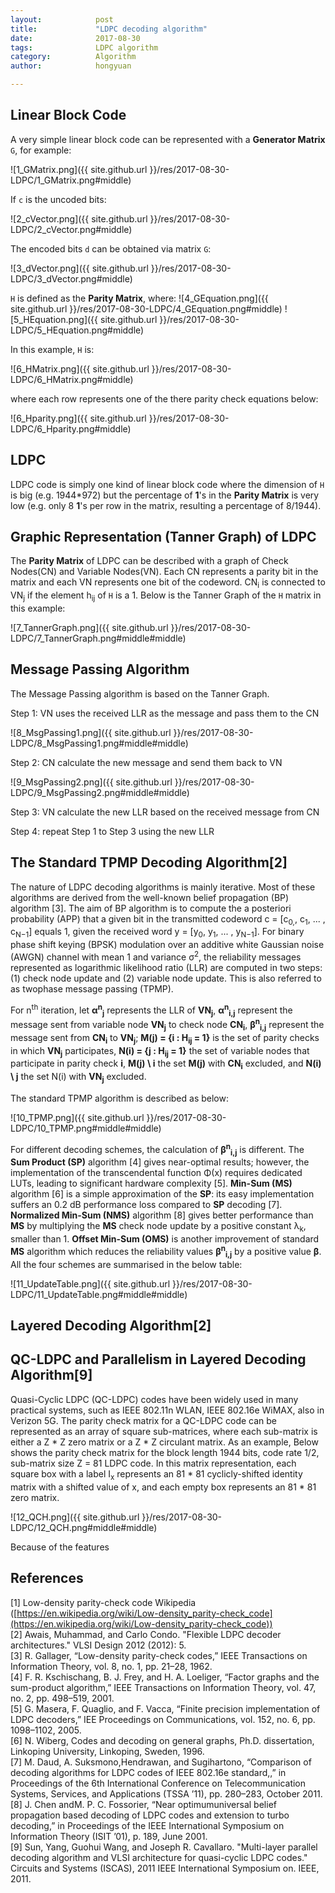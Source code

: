 ```yaml
---
layout:            post
title:             "LDPC decoding algorithm"
date:              2017-08-30
tags:              LDPC algorithm
category:          Algorithm
author:            hongyuan

---
```


## Linear Block Code
A very simple linear block code can be represented with a **Generator Matrix** `G`, for example:

![1_GMatrix.png]({{ site.github.url }}/res/2017-08-30-LDPC/1_GMatrix.png#middle)

If `c` is the uncoded bits:

![2_cVector.png]({{ site.github.url }}/res/2017-08-30-LDPC/2_cVector.png#middle)

The encoded bits `d` can be obtained via matrix `G`:

![3_dVector.png]({{ site.github.url }}/res/2017-08-30-LDPC/3_dVector.png#middle)

`H` is defined as the **Parity Matrix**, where:
![4_GEquation.png]({{ site.github.url }}/res/2017-08-30-LDPC/4_GEquation.png#middle)
![5_HEquation.png]({{ site.github.url }}/res/2017-08-30-LDPC/5_HEquation.png#middle)

In this example, `H` is:

![6_HMatrix.png]({{ site.github.url }}/res/2017-08-30-LDPC/6_HMatrix.png#middle)

where each row represents one of the there parity check equations below:

![6_Hparity.png]({{ site.github.url }}/res/2017-08-30-LDPC/6_Hparity.png#middle)


## LDPC
LDPC code is simply one kind of linear block code where the dimension of `H` is big (e.g. 1944\*972) but the percentage of **1**'s in the **Parity Matrix** is very low (e.g. only 8 **1**'s per row in the matrix, resulting a percentage of 8/1944).


## Graphic Representation (Tanner Graph) of LDPC
The **Parity Matrix** of LDPC can be described with a graph of Check Nodes(CN) and Variable Nodes(VN). Each CN represents a parity bit in the matrix and each VN represents one bit of the codeword. CN<sub>i</sub> is connected to VN<sub>j</sub> if the element h<sub>ij</sub> of `H` is a 1. Below is the Tanner Graph of the `H` matrix in this example:

![7_TannerGraph.png]({{ site.github.url }}/res/2017-08-30-LDPC/7_TannerGraph.png#middle#middle)


## Message Passing Algorithm
The Message Passing algorithm is based on the Tanner Graph.

Step 1: VN uses the received LLR as the message and pass them to the CN

![8_MsgPassing1.png]({{ site.github.url }}/res/2017-08-30-LDPC/8_MsgPassing1.png#middle#middle)

Step 2: CN calculate the new message and send them back to VN

![9_MsgPassing2.png]({{ site.github.url }}/res/2017-08-30-LDPC/9_MsgPassing2.png#middle#middle)

Step 3: VN calculate the new LLR based on the received message from CN

Step 4: repeat Step 1 to Step 3 using the new LLR


## The Standard TPMP Decoding Algorithm[2]

The nature of LDPC decoding algorithms is mainly iterative. Most of these algorithms are derived from the well-known belief propagation (BP) algorithm [3]. The aim of BP algorithm is to compute the a posteriori probability (APP) that a given bit in the transmitted codeword c = [c<sub>0,</sub>, c<sub>1</sub>, ... , c<sub>N−1</sub>] equals 1, given the received word y = [y<sub>0</sub>, y<sub>1</sub>, ... , y<sub>N−1</sub>]. For binary phase shift keying (BPSK) modulation over an additive white Gaussian noise (AWGN) channel with mean 1 and variance σ<sup>2</sup>, the reliability messages represented as logarithmic likelihood ratio (LLR) are computed in two steps: (1) check node update and (2) variable node update. This is also referred to as twophase message passing (TPMP).

For n<sup>th</sup> iteration, let **α<sup>n</sup><sub>j</sub>** represents the LLR of **VN<sub>j</sub>**, **α<sup>n</sup><sub>i,j</sub>** represent the message sent from variable node **VN<sub>j</sub>** to check node **CN<sub>i</sub>**, **β<sup>n</sup><sub>i,j</sub>** represent the message sent from **CN<sub>i</sub>** to  **VN<sub>j</sub>**; **M(j) = {i : H<sub>ij</sub> = 1}** is the set of parity checks in which **VN<sub>j</sub>** participates, **N(i) = {j : H<sub>ij</sub> = 1}** the set of variable nodes that participate in parity check **i**, **M(j) \ i** the set **M(j)** with **CN<sub>i</sub>** excluded, and **N(i) \ j** the set N(i) with **VN<sub>j</sub>** excluded.

The standard TPMP algorithm is described as below:

![10_TPMP.png]({{ site.github.url }}/res/2017-08-30-LDPC/10_TPMP.png#middle#middle)


For different decoding schemes, the calculation of **β<sup>n</sup><sub>i,j</sub>** is different. The **Sum Product (SP)** algorithm [4] gives near-optimal results; however, the implementation of the transcendental function Φ(x) requires dedicated LUTs, leading to significant hardware complexity [5]. **Min-Sum (MS)** algorithm [6] is a simple approximation of the **SP**: its easy implementation suffers an 0.2 dB performance loss compared to **SP** decoding [7]. **Normalized Min-Sum (NMS)** algorithm [8] gives better performance than **MS** by multiplying the **MS** check node update by a positive constant λ<sub>k</sub>, smaller than 1. **Offset Min-Sum (OMS)** is another improvement of standard **MS** algorithm which reduces the reliability values **β<sup>n</sup><sub>i,j</sub>** by a positive value **β**. All the four schemes are summarised in the below table:

![11_UpdateTable.png]({{ site.github.url }}/res/2017-08-30-LDPC/11_UpdateTable.png#middle#middle)




## Layered Decoding Algorithm[2]



## QC-LDPC and Parallelism in Layered Decoding Algorithm[9]
Quasi-Cyclic LDPC (QC-LDPC) codes have been widely used in many practical systems, such as IEEE 802.11n WLAN, IEEE 802.16e WiMAX, also in Verizon 5G. The parity check matrix for a QC-LDPC code can be represented as an array of square sub-matrices, where each sub-matrix is either a Z \* Z zero matrix or a Z \* Z circulant matrix. As an example, Below shows the parity check matrix for the block length 1944 bits, code rate 1/2, sub-matrix size Z = 81 LDPC code. In this matrix representation, each square box with a label I<sub>x</sub> represents an 81 \* 81 cyclicly-shifted identity matrix with a shifted value of x, and each empty box represents an 81 \* 81 zero matrix.

![12_QCH.png]({{ site.github.url }}/res/2017-08-30-LDPC/12_QCH.png#middle#middle)

Because of the features


## References
[1] Low-density parity-check code Wikipedia ([https://en.wikipedia.org/wiki/Low-density_parity-check_code](https://en.wikipedia.org/wiki/Low-density_parity-check_code))  
[2] Awais, Muhammad, and Carlo Condo. "Flexible LDPC decoder architectures." VLSI Design 2012 (2012): 5.  
[3] R. Gallager, “Low-density parity-check codes,” IEEE Transactions on Information Theory, vol. 8, no. 1, pp. 21–28, 1962.  
[4] F. R. Kschischang, B. J. Frey, and H. A. Loeliger, “Factor graphs and the sum-product algorithm,” IEEE Transactions on Information Theory, vol. 47, no. 2, pp. 498–519, 2001.  
[5] G. Masera, F. Quaglio, and F. Vacca, “Finite precision implementation of LDPC decoders,” IEE Proceedings on Communications, vol. 152, no. 6, pp. 1098–1102, 2005.  
[6] N. Wiberg, Codes and decoding on general graphs, Ph.D. dissertation, Linkoping University, Linkoping, Sweden, 1996.  
[7] M. Daud, A. Suksmono,Hendrawan, and Sugihartono, “Comparison of decoding algorithms for LDPC codes of IEEE 802.16e standard,,” in Proceedings of the 6th International Conference on Telecommunication Systems, Services, and Applications (TSSA ’11), pp. 280–283, October 2011.  
[8] J. Chen andM. P. C. Fossorier, “Near optimumuniversal belief propagation based decoding of LDPC codes and extension to turbo decoding,” in Proceedings of the IEEE International Symposium on Information Theory (ISIT ’01), p. 189, June 2001.  
[9] Sun, Yang, Guohui Wang, and Joseph R. Cavallaro. "Multi-layer parallel decoding algorithm and VLSI architecture for quasi-cyclic LDPC codes." Circuits and Systems (ISCAS), 2011 IEEE International Symposium on. IEEE, 2011.
